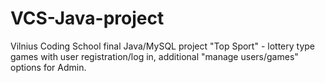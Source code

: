 # VCS-Java-project
Vilnius Coding School final Java/MySQL project "Top Sport" - lottery type games with user registration/log in, additional "manage users/games" options for Admin.
